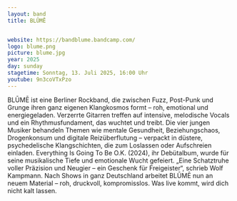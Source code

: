 ```yaml
---
layout: band
title: BLŪMĒ


website: https://bandblume.bandcamp.com/
logo: blume.png
picture: blume.jpg
year: 2025
day: sunday
stagetime: Sonntag, 13. Juli 2025, 16:00 Uhr
youtube: 9n3coVTxPzo
---
```


BLŪMĒ ist eine Berliner Rockband, die zwischen Fuzz, Post-Punk und Grunge ihren
ganz eigenen Klangkosmos formt – roh, emotional und energiegeladen. Verzerrte
Gitarren treffen auf intensive, melodische Vocals und ein Rhythmusfundament, das
wuchtet und treibt. Die vier jungen Musiker behandeln Themen wie mentale
Gesundheit, Beziehungschaos, Drogenkonsum und digitale Reizüberflutung –
verpackt in düstere, psychedelische Klangschichten, die zum Loslassen oder
Aufschreien einladen. Everything Is Going To Be O.K. (2024), ihr Debütalbum,
wurde für seine musikalische Tiefe und emotionale Wucht gefeiert. „Eine
Schatztruhe voller Präzision und Neugier – ein Geschenk für Freigeister“,
schrieb Wolf Kampmann. Nach Shows in ganz Deutschland arbeitet BLŪMĒ nun an
neuem Material – roh, druckvoll, kompromisslos. Was live kommt, wird dich nicht
kalt lassen.